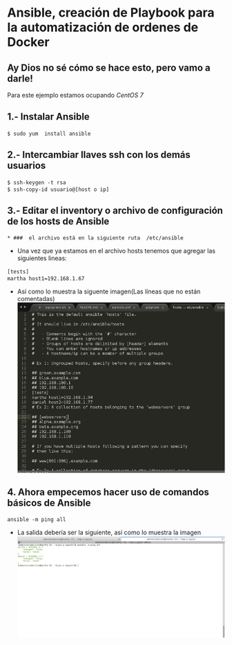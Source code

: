 # Ansible, creación de Playbook para la automatización de ordenes de Docker

## Ay Dios no sé cómo se hace esto, pero vamo a darle!

 Para este ejemplo estamos ocupando *CentOS 7*

## 1.- Instalar Ansible
```
$ sudo yum  install ansible
```
## 2.- Intercambiar llaves ssh con los demás usuarios
```
$ ssh-keygen -t rsa
$ ssh-copy-id usuario@[host o ip]
```
## 3.- Editar el inventory o archivo de configuración de los hosts de Ansible
	* ###  el archivo está en la siguiente ruta  /etc/ansible
* Una vez que ya estamos en el archivo hosts tenemos que agregar las siguientes lineas:
```
[tests]
martha host1=192.168.1.67
```
* Así como lo muestra la siguente imagen(Las líneas que no están comentadas)
![alt text](https://github.com/Dauzy/S1---Viaje-a-Jupyter/blob/martha_cr/imagen1.png)

## 4. Ahora empecemos  hacer uso de comandos básicos de Ansible
```
ansible -m ping all
```
* La salida debería ser la  siguiente, así como lo muestra la imagen
![alt text](https://github.com/Dauzy/S1---Viaje-a-Jupyter/blob/martha_cr/imagen2.png)


